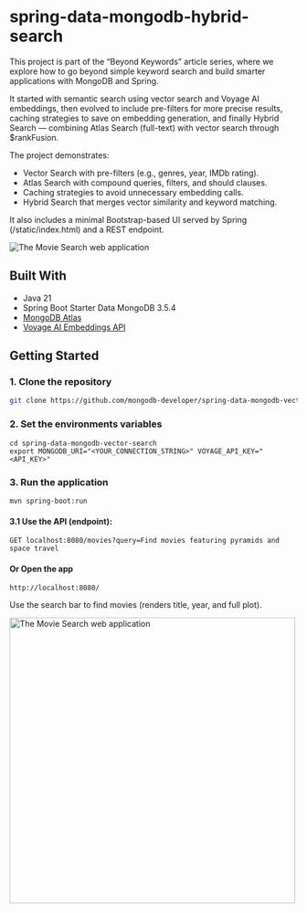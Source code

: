 # spring-data-mongodb-hybrid-search

This project is part of the “Beyond Keywords” article series, 
where we explore how to go beyond simple keyword search and build smarter applications with MongoDB and Spring.

It started with semantic search using vector search and Voyage AI embeddings, then evolved to include pre-filters for more precise results, caching strategies to save on embedding generation, and finally Hybrid Search — combining Atlas Search (full-text) with vector search through $rankFusion.

The project demonstrates:

- Vector Search with pre-filters (e.g., genres, year, IMDb rating).
- Atlas Search with compound queries, filters, and should clauses.
- Caching strategies to avoid unnecessary embedding calls.
- Hybrid Search that merges vector similarity and keyword matching.

It also includes a minimal Bootstrap-based UI served by Spring (/static/index.html) and a REST endpoint.

<img src="docs/img/webApp.png" alt="The Movie Search web application" />

## Built With

- Java 21
- Spring Boot Starter Data MongoDB 3.5.4
- [MongoDB Atlas](https://www.mongodb.com/cloud/atlas/register) 
- [Voyage AI Embeddings API](https://www.voyageai.com/)

## Getting Started
### 1. Clone the repository

```bash
git clone https://github.com/mongodb-developer/spring-data-mongodb-vector-search.git
```

### 2. Set the environments variables
```
cd spring-data-mongodb-vector-search
export MONGODB_URI="<YOUR_CONNECTION_STRING>" VOYAGE_API_KEY="<API_KEY>"
```

### 3. Run the application
```
mvn spring-boot:run
```

#### 3.1 Use the API (endpoint):

```
GET localhost:8080/movies?query=Find movies featuring pyramids and space travel
```

#### Or Open the app
```
http://localhost:8080/
```
Use the search bar to find movies (renders title, year, and full plot).

<img src="docs/img/webApp.png" alt="The Movie Search web application" width="500"/> 






 
 
